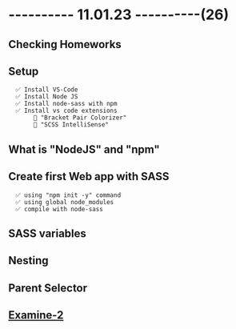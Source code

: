 # ---------- 11.01.23 ----------(26)

## Checking Homeworks

## Setup

      ✅ Install VS-Code
      ✅ Install Node JS
      ✅ Install node-sass with npm
      ✅ Install vs code extensions
           🎁 "Bracket Pair Colorizer"
           🎁 "SCSS IntelliSense"

## What is "NodeJS" and "npm"

## Create first Web app with SASS

      ✅ using "npm init -y" command
      ✅ using global node_modules
      ✅ compile with node-sass

## SASS variables

## Nesting

## Parent Selector

## [Examine-2](https://bit.ly/3IBBH8o)
